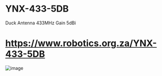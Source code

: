 # YNX-433-5DB
Duck Antenna 433MHz Gain 5dBi 

# https://www.robotics.org.za/YNX-433-5DB

![image](https://github.com/microrobotics/YNX-433-5DB/assets/4562957/a8f59a83-10d3-4260-b970-dc0cfd9c02cd)


